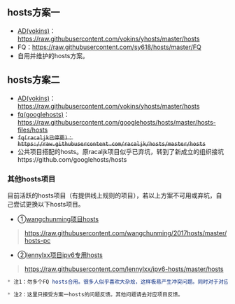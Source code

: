 
## hosts方案一
* [AD(vokins)](https://github.com/vokins/yhosts/)：https://raw.githubusercontent.com/vokins/yhosts/master/hosts
* FQ：https://raw.githubusercontent.com/sy618/hosts/master/FQ
* 自用并维护的hosts方案。

## hosts方案二
* [AD(vokins)](https://github.com/vokins/yhosts/)：https://raw.githubusercontent.com/vokins/yhosts/master/hosts
* [fq(googlehosts)](https://github.com/googlehosts/hosts)：https://raw.githubusercontent.com/googlehosts/hosts/master/hosts-files/hosts
* ~~`fq(racaljk已停更)：https://raw.githubusercontent.com/racaljk/hosts/master/hosts`~~
* 公共项目搭配的hosts。原racaljk项目似乎已弃坑，转到了新成立的组织接坑https://github.com/googlehosts/hosts


### 其他hosts项目
目前活跃的hosts项目（有提供线上规则的项目），若以上方案不可用或弃坑，自己尝试更换以下hosts项目。
* ①[wangchunming项目hosts]( https://github.com/wangchunming/2017hosts)
> https://raw.githubusercontent.com/wangchunming/2017hosts/master/hosts-pc
* ②[lennylxx项目ipv6专用hosts](https://github.com/lennylxx/ipv6-hosts)
> https://raw.githubusercontent.com/lennylxx/ipv6-hosts/master/hosts

```javascript
* 注1：勿多个FQ hosts合用。很多人似乎喜欢大杂烩，这样极易产生冲突问题。同时对于对应hosts项目无任何帮助。`
```
```javascript
* 注2：这里只接受方案一hosts的问题反馈。其他问题请去对应项目反馈。
```
